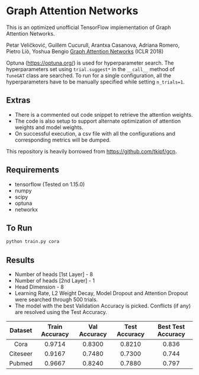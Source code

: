 # Graph Attention Networks

This is an optimized unofficial TensorFlow implementation of Graph Attention Networks. 

Petar Veličković, Guillem Cucurull, Arantxa Casanova, Adriana Romero, Pietro Liò, Yoshua Bengio [Graph Attention Networks](https://arxiv.org/abs/1710.10903) (ICLR 2018)

Optuna (https://optuna.org/) is used for hyperparameter search. The hyperparameters set using ```trial.suggest*``` in the ```__call__``` method of ```TuneGAT``` class are searched. To run for a single configuration, all the hyperparameters have to be manually specified while setting ```n_trials=1```. 

## Extras
* There is a commented out code snippet to retrieve the attention weights. 
* The code is also setup to support alternate optimization of attention weights and model weights. 
* On successful execution, a csv file with all the configurations and corresponding metrics will be dumped.

This repository is heavily borrowed from https://github.com/tkipf/gcn. 
 
## Requirements
* tensorflow (Tested on 1.15.0)
* numpy
* scipy
* optuna
* networkx

## To Run
```bash
python train.py cora
```

## Results 
* Number of heads [1st Layer] - 8 
* Number of heads [2nd Layer] - 1 
* Head Dimension - 8 
* Learning Rate, L2 Weight Decay, Model Dropout and Attention Dropout were searched through 500 trials.
* The model with the best Validation Accuracy is picked. Conflicts (if any) are resolved using the Test Accuracy.

| Dataset  | Train Accuracy | Val Accuracy | Test Accuracy | Best Test Accuracy |
|:--------:|:--------------:|:------------:|:-------------:|:------------------:|
|   Cora   |    0.9714      |    0.8300    |    0.8210     |       0.836        |
| Citeseer |    0.9167      |    0.7480    |    0.7300     |       0.744        |
|  Pubmed  |    0.9667      |    0.8240    |    0.7880     |       0.797        |

